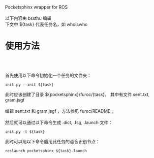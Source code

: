 Pocketsphinx wrapper for ROS<br />
<br />
以下内容由 bssthu 编辑<br />
下文中 ${task} 代表任务名，如 whoiswho<br />

使用方法
=====
<br />
<br />

首先使用以下命令初始化一个任务的文件夹：<br />

    init.py --init ${task}

此时应该创建了目录 ${pocketsphinx}/furoc/{task}，
其中有文件 sent.txt, gram.jsgf<br />
<br />
编辑 sent.txt 和 gram.jsgf ，方法参见 furoc/README 。<br />
<br />
然后就可以通过以下命令生成 .dict, .fsg, .launch 文件：<br />

    init.py -t ${task}

此时可以用以下命令启用此任务的语音识别节点：<br />

    roslaunch pocketsphinx ${task}.launch


